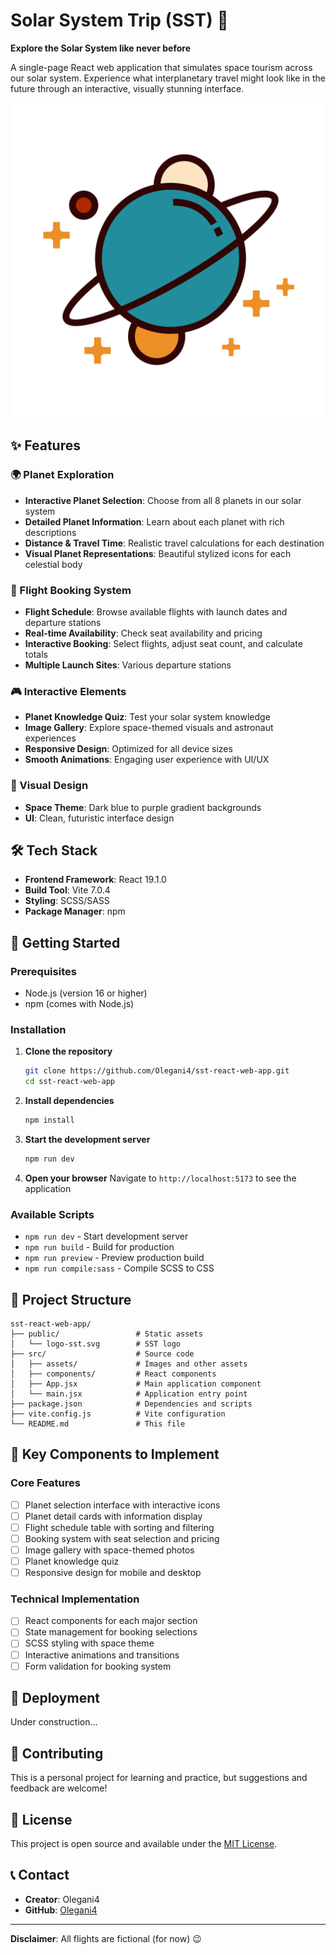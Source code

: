 # Solar System Trip (SST) 🚀

**Explore the Solar System like never before**

A single-page React web application that simulates space tourism across our solar system. Experience what interplanetary travel might look like in the future through an interactive, visually stunning interface.

![SST Preview](public/logo-sst.svg)

## ✨ Features

### 🌍 Planet Exploration
- **Interactive Planet Selection**: Choose from all 8 planets in our solar system
- **Detailed Planet Information**: Learn about each planet with rich descriptions
- **Distance & Travel Time**: Realistic travel calculations for each destination
- **Visual Planet Representations**: Beautiful stylized icons for each celestial body

### 🚀 Flight Booking System
- **Flight Schedule**: Browse available flights with launch dates and departure stations
- **Real-time Availability**: Check seat availability and pricing
- **Interactive Booking**: Select flights, adjust seat count, and calculate totals
- **Multiple Launch Sites**: Various departure stations

### 🎮 Interactive Elements
- **Planet Knowledge Quiz**: Test your solar system knowledge
- **Image Gallery**: Explore space-themed visuals and astronaut experiences
- **Responsive Design**: Optimized for all device sizes
- **Smooth Animations**: Engaging user experience with UI/UX

### 🎨 Visual Design
- **Space Theme**: Dark blue to purple gradient backgrounds
- **UI**: Clean, futuristic interface design

## 🛠️ Tech Stack

- **Frontend Framework**: React 19.1.0
- **Build Tool**: Vite 7.0.4
- **Styling**: SCSS/SASS
- **Package Manager**: npm

## 🚀 Getting Started

### Prerequisites
- Node.js (version 16 or higher)
- npm (comes with Node.js)

### Installation

1. **Clone the repository**
   ```bash
   git clone https://github.com/Olegani4/sst-react-web-app.git
   cd sst-react-web-app
   ```

2. **Install dependencies**
   ```bash
   npm install
   ```

3. **Start the development server**
   ```bash
   npm run dev
   ```

4. **Open your browser**
   Navigate to `http://localhost:5173` to see the application

### Available Scripts

- `npm run dev` - Start development server
- `npm run build` - Build for production
- `npm run preview` - Preview production build
- `npm run compile:sass` - Compile SCSS to CSS

## 📁 Project Structure

```
sst-react-web-app/
├── public/                 # Static assets
│   └── logo-sst.svg        # SST logo
├── src/                    # Source code
│   ├── assets/             # Images and other assets
│   ├── components/         # React components
│   ├── App.jsx             # Main application component
│   └── main.jsx            # Application entry point
├── package.json            # Dependencies and scripts
├── vite.config.js          # Vite configuration
└── README.md               # This file
```

## 🎯 Key Components to Implement

### Core Features
- [ ] Planet selection interface with interactive icons
- [ ] Planet detail cards with information display
- [ ] Flight schedule table with sorting and filtering
- [ ] Booking system with seat selection and pricing
- [ ] Image gallery with space-themed photos
- [ ] Planet knowledge quiz
- [ ] Responsive design for mobile and desktop

### Technical Implementation
- [ ] React components for each major section
- [ ] State management for booking selections
- [ ] SCSS styling with space theme
- [ ] Interactive animations and transitions
- [ ] Form validation for booking system

## 🚀 Deployment

Under construction...

## 🤝 Contributing

This is a personal project for learning and practice, but suggestions and feedback are welcome!

## 📝 License

This project is open source and available under the [MIT License](LICENSE).

## 📞 Contact

- **Creator**: Olegani4
- **GitHub**: [Olegani4](https://github.com/Olegani4)

---

**Disclaimer**: All flights are fictional (for now) 😉
